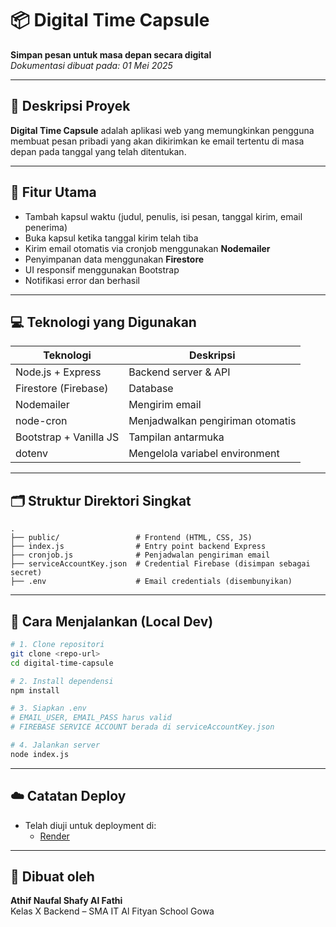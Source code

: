 # 📦 Digital Time Capsule
**Simpan pesan untuk masa depan secara digital**  
_Dokumentasi dibuat pada: 01 Mei 2025_

---

## 📝 Deskripsi Proyek
**Digital Time Capsule** adalah aplikasi web yang memungkinkan pengguna membuat pesan pribadi yang akan dikirimkan ke email tertentu di masa depan pada tanggal yang telah ditentukan.

---

## 🔧 Fitur Utama

- Tambah kapsul waktu (judul, penulis, isi pesan, tanggal kirim, email penerima)
- Buka kapsul ketika tanggal kirim telah tiba
- Kirim email otomatis via cronjob menggunakan **Nodemailer**
- Penyimpanan data menggunakan **Firestore**
- UI responsif menggunakan Bootstrap
- Notifikasi error dan berhasil

---

## 💻 Teknologi yang Digunakan

| Teknologi         | Deskripsi                       |
|------------------|---------------------------------|
| Node.js + Express| Backend server & API            |
| Firestore (Firebase)| Database                     |
| Nodemailer       | Mengirim email                  |
| node-cron        | Menjadwalkan pengiriman otomatis|
| Bootstrap + Vanilla JS | Tampilan antarmuka        |
| dotenv           | Mengelola variabel environment  |

---

## 🗂️ Struktur Direktori Singkat

```
.
├── public/                 # Frontend (HTML, CSS, JS)
├── index.js                # Entry point backend Express
├── cronjob.js              # Penjadwalan pengiriman email
├── serviceAccountKey.json  # Credential Firebase (disimpan sebagai secret)
├── .env                    # Email credentials (disembunyikan)
```

---

## 🚀 Cara Menjalankan (Local Dev)

```bash
# 1. Clone repositori
git clone <repo-url>
cd digital-time-capsule

# 2. Install dependensi
npm install

# 3. Siapkan .env
# EMAIL_USER, EMAIL_PASS harus valid
# FIREBASE SERVICE ACCOUNT berada di serviceAccountKey.json

# 4. Jalankan server
node index.js
```

---

## ☁️ Catatan Deploy

- Telah diuji untuk deployment di:
  - [Render](https://digitaltimecapsule-caon.onrender.com)

---

## 👤 Dibuat oleh
**Athif Naufal Shafy Al Fathi**  
Kelas X Backend – SMA IT Al Fityan School Gowa
